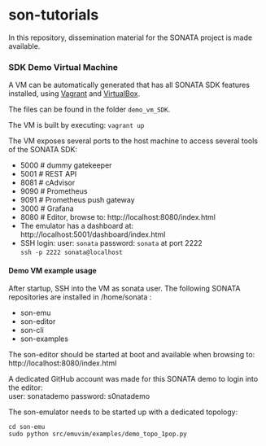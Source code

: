 # son-tutorials
In this repository, dissemination material for the SONATA project is made available.

### SDK Demo Virtual Machine
A VM can be automatically generated that has all SONATA SDK features installed, 
using [Vagrant](https://www.vagrantup.com/) and [VirtualBox](https://www.virtualbox.org/).

The files can be found in the folder `demo_vm_SDK`.

The VM is built by executing: `vagrant up`

The VM exposes several ports to the host machine to access several tools of the SONATA SDK:
* 5000 # dummy gatekeeper
* 5001 # REST API
* 8081 # cAdvisor
* 9090 # Prometheus
* 9091 # Prometheus push gateway 
* 3000 # Grafana
* 8080 # Editor, browse to: http://localhost:8080/index.html
* The emulator has a dashboard at: http://localhost:5001/dashboard/index.html
* SSH login: user: `sonata` password: `sonata` at port 2222  
  `ssh -p 2222 sonata@localhost`


#### Demo VM example usage

After startup, SSH into the VM as sonata user.
The following SONATA repositories are installed in /home/sonata :
* son-emu
* son-editor
* son-cli
* son-examples

The son-editor should be started at boot and available when browsing to: 
http://localhost:8080/index.html

A dedicated GitHub account was made for this SONATA demo to login into the editor:  
user: sonatademo password: s0natademo

The son-emulator needs to be started up with a dedicated topology:  
```
cd son-emu
sudo python src/emuvim/examples/demo_topo_1pop.py
```